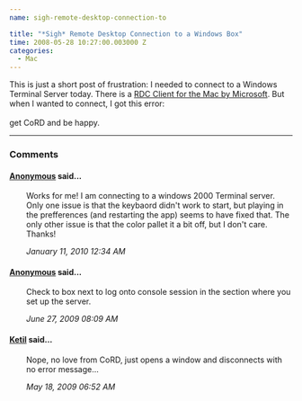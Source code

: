 ```yaml
---
name: sigh-remote-desktop-connection-to

title: "*Sigh* Remote Desktop Connection to a Windows Box"
time: 2008-05-28 10:27:00.003000 Z
categories:
  - Mac
---
```


This is just a short post of frustration: I needed to connect to a Windows Terminal Server today. There is a <a href="http://www.microsoft.com/mac/downloads.mspx">RDC Client for the Mac by Microsoft</a>. But when I wanted to connect, I got this error:<br /><br />get CoRD</a> and be happy.
<br/><hr/><h3>Comments</h3>

<div class="swcomment"><h4><a href="">Anonymous</a> said...</h4>
<p style="margin-left: 30px">Works for me! I am connecting to a windows 2000 Terminal server. Only one issue is that the keybaord didn&#39;t work to start, but playing in the prefferences (and restarting the app) seems to have fixed that. The only other issue is that the color pallet it a bit off, but I don&#39;t care. Thanks!</p>
<em class="swlightgray" style="margin-left: 30px">January 11, 2010 12:34 AM</em></div>
<div class="swcomment"><h4><a href="">Anonymous</a> said...</h4>
<p style="margin-left: 30px">Check to box next to log onto console session in the section where you set up the server.</p>
<em class="swlightgray" style="margin-left: 30px">June 27, 2009 08:09 AM</em></div>
<div class="swcomment"><h4><a href="http://www.blogger.com/profile/15026391882934721518">Ketil</a> said...</h4>
<p style="margin-left: 30px">Nope, no love from CoRD, just opens a window and disconnects with no error message...</p>
<em class="swlightgray" style="margin-left: 30px">May 18, 2009 06:52 AM</em></div>
